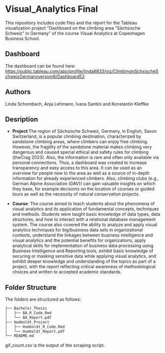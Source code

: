# Visual_Analytics Final
This repository includes code files and the report for the Tableau visualization project "Dashboard on the climbing area “Sächsische Schweiz” in Germany" of the course Visual Analytics at Copenhagen Business School. 

## Dashboard
The dashboard can be found here: https://public.tableau.com/app/profile/linda8833/viz/ClimbinginSchsischeSchweizGermanyversion6/Dashboard52

## Authors
Linda Schombach, Anja Lehmann, Ivana Santini and Konstantin Kleffke

## Desription
* **Project**:The region of Sächsische Schweiz, Germany, in English, Saxon Switzerland, is a popular climbing destination, characterized by sandstone climbing areas, where climbers can enjoy free climbing. However, the fragility of the sandstone material makes climbing very dangerous and caused special ethical and safety rules for climbing (theCrag 2023). Also, the information is rare and often only available via personal connections. Thus, a dashboard was created to increase transparency and easy access to this area. It can be used as an overview for people new to the area as well as a source of in-depth information for already experienced climbers. Also, climbing clubs (e.g., German Alpine Association (DAV)) can gain valuable insights on which they base, for example decisions on the location of courses or guided tours as well as the necessity of natural conservation projects.
  
* **Course**: The course aimed to teach students about the phenomena of visual analytics and its application of fundamental concepts, techniques and methods. Students were taught basic knowledge of data types, data structures, and how to interact with a relational database management system. The course also covered the ability to analyze and apply visual analytics techniques for big/business data sets in organizational contexts, understand the linkages between business intelligence and visual analytics and the potential benefits for organizations, apply analytical skills for implementation of business data processing using Business Intelligence and Reporting tools, exhibit basic knowledge of securing or masking sensitive data while applying visual analytics, and exhibit deeper knowledge and understanding of the topics as part of a project, with the report reflecting critical awareness of methodological choices and written to accepted academic standards.

## Folder Structure

The folders are structured as follows:

```bash
├── Bachelor_Thesis
│   ├── BA_R_Code.Rmd
│   └── BA_Report.pdf
├── Humboldt_Project
│   ├── Humboldt_R_Code.Rmd
│   └── Humboldt_Report.pdf
└── README.md
```

gif_count.csv is the output of the scraping script.





